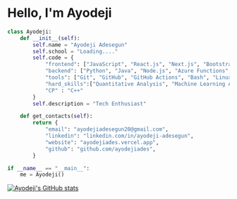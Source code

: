 # Hello, I'm Ayodeji

```py
class Ayodeji:
    def __init__(self):
        self.name = "Ayodeji Adesegun"
        self.school = "Loading...."
        self.code = {
            "frontend": ["JavaScript", "React.js", "Next.js", "Bootstrap", "Chakra UI", "HTML", "CSS"],
            "backend": ["Python", "Java", "Node.js", "Azure Functions", "SQL", "AWS Lambda", "C"],
            "tools": ["Git", "GitHub", "GitHub Actions", "Bash", "Linux", "IBM Quantum Composer", "LaTeX", "Octave"],
            "hard_skills":["Quantitative Analysis", "Machine Learning Algorithms", "Data-Driven Personalization", "Predictive Modelling","Decision Analytics"]
            "CP" : "C++"
        }
        self.description = "Tech Enthusiast"

    def get_contacts(self):
        return {
            "email": "ayodejiadesegun20@gmail.com",
            "linkedin": "linkedin.com/in/ayodeji-adesegun",
            "website": "ayodejiades.vercel.app",
            "github": "github.com/ayodejiades",
        }

if __name__ == "__main__":
    me = Ayodeji()
```
[![Ayodeji's GitHub stats](https://github-readme-stats.vercel.app/api?username=ayodejiades&show_icons=true&theme=transparent)](https://github.com/ayodejiades/github-readme-stats)
